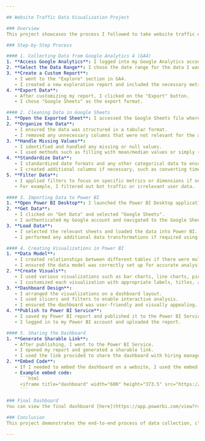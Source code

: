 ```yaml
---

## Website Traffic Data Visualization Project

### Overview
This project showcases the process I followed to take website traffic data from my personal website, rafichowdhury.com, using Google Analytics 4 (GA4). I exported the data to Google Sheets for cleaning, and then visualized the cleaned data using Power BI. The final visualizations provide insights into the website traffic patterns and user behavior.

### Step-by-Step Process

#### 1. Collecting Data from Google Analytics 4 (GA4)
1. **Access Google Analytics**: I logged into my Google Analytics account and navigated to the property associated with rafichowdhury.com.
2. **Select the Data Range**: I chose the date range for the data I wanted to analyze.
3. **Create a Custom Report**:
   - I went to the "Explore" section in GA4.
   - I created a new exploration report and included the necessary metrics and dimensions such as users, sessions, page views, bounce rate, etc.
4. **Export Data**:
   - After customizing my report, I clicked on the "Export" button.
   - I chose "Google Sheets" as the export format.

#### 2. Cleaning Data in Google Sheets
1. **Open the Exported Sheet**: I accessed the Google Sheets file where the GA4 data was exported.
2. **Organize the Data**: 
   - I ensured the data was structured in a tabular format.
   - I removed any unnecessary columns that were not relevant for the analysis.
3. **Handle Missing Values**: 
   - I identified and handled any missing or null values.
   - I used methods such as filling with mean/median values or simply removing rows with missing data, depending on the context.
4. **Standardize Data**: 
   - I standardized date formats and any other categorical data to ensure consistency.
   - I created additional columns if necessary, such as converting timestamps to a readable date format.
5. **Filter Data**:
   - I applied filters to focus on specific metrics or dimensions if needed.
   - For example, I filtered out bot traffic or irrelevant user data.

#### 3. Importing Data to Power BI
1. **Open Power BI Desktop**: I launched the Power BI Desktop application.
2. **Get Data**:
   - I clicked on "Get Data" and selected "Google Sheets".
   - I authenticated my Google account and navigated to the Google Sheets file containing the cleaned data.
3. **Load Data**:
   - I selected the relevant sheets and loaded the data into Power BI.
   - I performed any additional data transformations if required using the Power Query Editor.

#### 4. Creating Visualizations in Power BI
1. **Data Model**:
   - I created relationships between different tables if there were multiple data sources.
   - I ensured the data model was correctly set up for accurate analysis.
2. **Create Visuals**:
   - I used various visualizations such as bar charts, line charts, pie charts, and tables to represent the data.
   - I customized each visualization with appropriate labels, titles, and legends.
3. **Dashboard Design**:
   - I arranged the visualizations on a dashboard layout.
   - I used slicers and filters to enable interactive analysis.
   - I ensured the dashboard was user-friendly and visually appealing.
4. **Publish to Power BI Service**:
   - I saved my Power BI report and published it to the Power BI Service.
   - I logged in to my Power BI account and uploaded the report.

#### 5. Sharing the Dashboard
1. **Generate Sharable Link**:
   - After publishing, I went to the Power BI Service.
   - I opened my report and generated a sharable link.
   - I used the link provided to share the dashboard with hiring managers or other stakeholders.
2. **Embed Code**:
   - If I needed to embed the dashboard on a website, I used the embed code provided by Power BI.
   - Example embed code: 
     ```html
     <iframe title="dashboard" width="600" height="373.5" src="https://app.powerbi.com/view?r=eyJrIjoiZjRmNWFmYjAtNmRkYi00YjMwLTljMTQtY2NlMmViZDI4NTU2IiwidCI6ImQwNjlkMjgzLWJmMzQtNDc3My04N2Y2LWFkZWI4ZTE3ZGJmNSIsImMiOjN9" frameborder="0" allowFullScreen="true"></iframe>
     ```

### Final Dashboard
You can view the final dashboard [here](https://app.powerbi.com/view?r=eyJrIjoiZjRmNWFmYjAtNmRkYi00YjMwLTljMTQtY2NlMmViZDI4NTU2IiwidCI6ImQwNjlkMjgzLWJmMzQtNDc3My04N2Y2LWFkZWI4ZTE3ZGJmNSIsImMiOjN9).

### Conclusion
This project demonstrates the end-to-end process of data collection, cleaning, and visualization using GA4, Google Sheets, and Power BI. It provides a comprehensive view of the website traffic data and insightful visualizations that can be used to make informed decisions.

---
```

